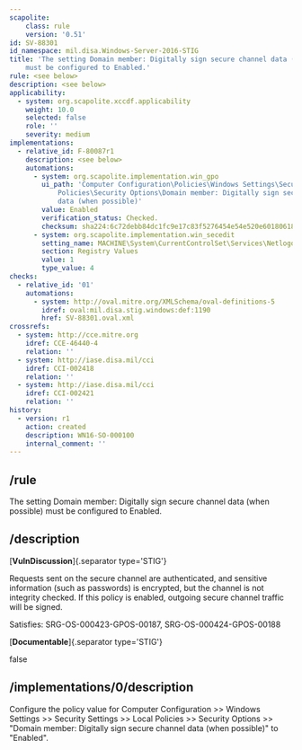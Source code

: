 ```yaml
---
scapolite:
    class: rule
    version: '0.51'
id: SV-88301
id_namespace: mil.disa.Windows-Server-2016-STIG
title: 'The setting Domain member: Digitally sign secure channel data (when possible)
    must be configured to Enabled.'
rule: <see below>
description: <see below>
applicability:
  - system: org.scapolite.xccdf.applicability
    weight: 10.0
    selected: false
    role: ''
    severity: medium
implementations:
  - relative_id: F-80087r1
    description: <see below>
    automations:
      - system: org.scapolite.implementation.win_gpo
        ui_path: 'Computer Configuration\Policies\Windows Settings\Security Settings\Local
            Policies\Security Options\Domain member: Digitally sign secure channel
            data (when possible)'
        value: Enabled
        verification_status: Checked.
        checksum: sha224:6c72debb84dc1fc9e17c83f5276454e54e520e601806182cf21d7752
      - system: org.scapolite.implementation.win_secedit
        setting_name: MACHINE\System\CurrentControlSet\Services\Netlogon\Parameters\SignSecureChannel
        section: Registry Values
        value: 1
        type_value: 4
checks:
  - relative_id: '01'
    automations:
      - system: http://oval.mitre.org/XMLSchema/oval-definitions-5
        idref: oval:mil.disa.stig.windows:def:1190
        href: SV-88301.oval.xml
crossrefs:
  - system: http://cce.mitre.org
    idref: CCE-46440-4
    relation: ''
  - system: http://iase.disa.mil/cci
    idref: CCI-002418
    relation: ''
  - system: http://iase.disa.mil/cci
    idref: CCI-002421
    relation: ''
history:
  - version: r1
    action: created
    description: WN16-SO-000100
    internal_comment: ''
---
```



## /rule

The setting Domain member: Digitally sign secure channel data (when possible) must be configured to Enabled.

## /description

[**VulnDiscussion**]{.separator type='STIG'}

Requests sent on the secure channel are authenticated, and sensitive information (such as passwords) is encrypted, but the channel is not integrity checked. If this policy is enabled, outgoing secure channel traffic will be signed.

Satisfies: SRG-OS-000423-GPOS-00187, SRG-OS-000424-GPOS-00188

[**Documentable**]{.separator type='STIG'}

false

## /implementations/0/description

Configure the policy value for Computer Configuration >> Windows Settings >> Security Settings >> Local Policies >> Security Options >> "Domain member: Digitally sign secure channel data (when possible)" to "Enabled".

